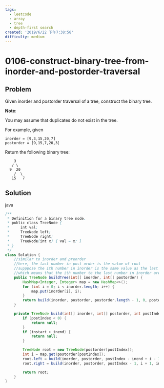 ```yaml
---
tags:
  - leetcode
  - array
  - tree
  - depth-first search
created: '2019/6/22 下午7:38:58'
difficulty: medium
---
```


# 0106-construct-binary-tree-from-inorder-and-postorder-traversal

## Problem

Given inorder and postorder traversal of a tree, construct the binary tree.  
  


**Note:**  
  
You may assume that duplicates do not exist in the tree.  
  


For example, given  
  


```text
inorder = [9,3,15,20,7]
postorder = [9,15,7,20,3]
```

Return the following binary tree:  
  


```text
    3
   / \
  9  20
    /  \
   15   7
```

## Solution

java

```java
/**
 * Definition for a binary tree node.
 * public class TreeNode {
 *     int val;
 *     TreeNode left;
 *     TreeNode right;
 *     TreeNode(int x) { val = x; }
 * }
 */
class Solution {
    //similar to inorder and preorder
    //here, the last number in post order is the value of root
    //supppose the ith number in inorder is the same value as the last number in postorder
    //which means that the ith number to the last number in inorder are the right subtree.
    public TreeNode buildTree(int[] inorder, int[] postorder) {
        HashMap<Integer, Integer> map = new HashMap<>();
        for (int i = 0; i < inorder.length; i++) {
            map.put(inorder[i], i);
        }
        return build(inorder, postorder, postorder.length - 1, 0, postorder.length - 1, map);
    }

    private TreeNode build(int[] inorder, int[] postorder, int postIndex, int instart, int inend, HashMap<Integer, Integer> map) {
        if (postIndex < 0) {
            return null;
        }
        if (instart > inend) {
            return null;
        }

        TreeNode root = new TreeNode(postorder[postIndex]);
        int i = map.get(postorder[postIndex]);
        root.left = build(inorder, postorder, postIndex - inend + i - 1, instart, i - 1, map);
        root.right = build(inorder, postorder, postIndex - 1, i + 1, inend, map);

        return root;
    }
}
​
```

